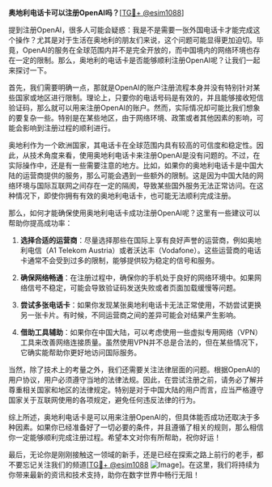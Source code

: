**奥地利电话卡可以注册OpenAI吗？**[[TG💪+ @esim1088](https://t.me/s/esim1088)]

提到注册OpenAI，很多人可能会疑惑：我是不是需要一张外国电话卡才能完成这个操作？尤其是对于生活在奥地利的朋友们来说，这个问题可能显得更加迫切。毕竟，OpenAI的服务在全球范围内并不是完全开放的，而中国境内的网络环境也存在一定的限制。那么，奥地利的电话卡是否能够顺利注册OpenAI呢？让我们一起来探讨一下。

首先，我们需要明确一点，那就是OpenAI的账户注册流程本身并没有特别针对某些国家或地区进行限制。理论上，只要你的电话号码是有效的，并且能够接收短信验证码，那么就可以用来注册OpenAI的账户。然而，实际情况却可能比我们想象的要复杂一些。特别是在某些地区，由于网络环境、政策或者其他因素的影响，可能会影响到注册过程的顺利进行。

奥地利作为一个欧洲国家，其电话卡在全球范围内具有较高的可信度和稳定性。因此，从技术角度来看，使用奥地利电话卡来注册OpenAI是没有问题的。不过，在实际操作中，还是有一些需要注意的地方。比如，如果你的奥地利电话卡是中国大陆的运营商提供的服务，那么可能会遇到一些额外的限制。这是因为中国大陆的网络环境与国际互联网之间存在一定的隔阂，导致某些国外服务无法正常访问。在这种情况下，即使你拥有有效的奥地利电话卡，也可能无法顺利完成注册。

那么，如何才能确保使用奥地利电话卡成功注册OpenAI呢？这里有一些建议可以帮助你提高成功率：

1. **选择合适的运营商**：尽量选择那些在国际上享有良好声誉的运营商，例如奥地利电信（A1 Telekom Austria）或者沃达丰（Vodafone）。这些运营商的电话卡通常不会受到过多的限制，能够提供较为稳定的信号和服务。

2. **确保网络畅通**：在注册过程中，确保你的手机处于良好的网络环境中。如果网络信号不稳定，可能会导致验证码发送失败或者页面加载缓慢等问题。

3. **尝试多张电话卡**：如果你发现某张奥地利电话卡无法正常使用，不妨尝试更换另一张卡片。有时候，不同运营商之间的差异可能会对结果产生影响。

4. **借助工具辅助**：如果你在中国大陆，可以考虑使用一些虚拟专用网络（VPN）工具来改善网络连接质量。虽然使用VPN并不总是合法的，但在某些情况下，它确实能帮助你更好地访问国际服务。

当然，除了技术上的考量之外，我们还需要关注法律层面的问题。根据OpenAI的用户协议，用户必须遵守当地的法律法规。因此，在尝试注册之前，请务必了解并尊重相关国家和地区的法律规定。特别是对于中国大陆的用户而言，应当严格遵守国家关于互联网使用的各项规定，避免任何违反法律的行为。

综上所述，奥地利电话卡是可以用来注册OpenAI的，但具体能否成功还取决于多种因素。如果你已经准备好了一切必要的条件，并且遵循了相关的规则，那么相信你一定能够顺利完成注册过程。希望本文对你有所帮助，祝你好运！

最后，无论你是刚刚接触这一领域的新手，还是已经在探索之路上前行的老手，都不要忘记关注我们的频道[[TG💪+ @esim1088](https://t.me/s/esim1088) ![Image](https://i.postimg.cc/4NQfJmqS/Snipaste-2025-05-13-00-14-12.png)]。在这里，我们将持续为你带来最新的资讯和技术支持，助你在数字世界中畅行无阻！